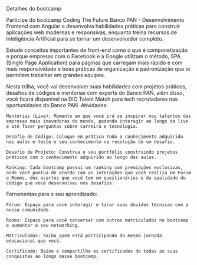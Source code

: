 Detalhes do bootcamp

Participe do bootcamp Coding The Future Banco PAN - Desenvolvimento Frontend com Angular e desenvolva habilidades práticas para construir aplicações web modernas e responsivas, enquanto treina recursos de Inteligência Artificial para se tornar um desenvolvedor completo.

Estude conceitos importantes de front-end como o que é componetização e porque empresas com o Facebook e a Google utilizam o método, SPA (Single Page Application) para páginas que carregam mais rápido e com mais responsividade e boas práticas de organização e padronização que te permitem trabalhar em grandes equipes.

Nesta trilha, você vai desenvolver suas habilidades com projetos práticos, desafios de códigos e mentorias com experts do Banco PAN, além disso, você ficará disponível na DIO Talent Match para tech recrutadores nas oportunidades do Banco PAN.
Atividades:

    Mentorias (Live): Momento em que você irá se inspirar nos talentos das empresas mais inovadoras do mundo, podendo interagir ao longo da live e até fazer perguntas sobre carreira e tecnologia.

    Desafio de Código: Coloque em prática todo o conhecimento adquirido nas aulas e teste o seu conhecimento na resolução de um desafio.

    Desafio de Projeto: Construa o seu portfólio construindo projetos práticos com o conhecimento adquirido ao longo das aulas.

    Ranking: Cada bootcamp possui um ranking com premiações exclusivas, onde você pontua de acordo com as interações que você realiza em Fórum e Rooms, dos acertos que você tem em questionários e da qualidade do código que você desenvolveu nos desafios.

Ferramentas para o seu aprendizado:

    Fórum: Espaço para você interagir e tirar suas dúvidas técnicas com a nossa comunidade.

    Rooms: Espaço para você conversar com outros matriculados no bootcamp e aumentar o seu networking.

    Matriculados: Saiba quem está participando da mesma jornada educacional que você.

    Certificado: Baixe e compartilhe os certificados de todas as suas conquistas ao longo desse bootcamp.
